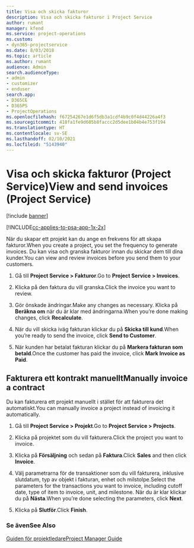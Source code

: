 ```yaml
---
title: Visa och skicka fakturor
description: Visa och skicka fakturor i Project Service
author: rumant
manager: kfend
ms.service: project-operations
ms.custom:
- dyn365-projectservice
ms.date: 8/03/2018
ms.topic: article
ms.author: rumant
audience: Admin
search.audienceType:
- admin
- customizer
- enduser
search.app:
- D365CE
- D365PS
- ProjectOperations
ms.openlocfilehash: f67254267e1d6f5db3a1cdf4b9c0f4d44226a4f3
ms.sourcegitcommit: 418fa1fe9d605b8faccc2d5dee1b04b4e753f194
ms.translationtype: HT
ms.contentlocale: sv-SE
ms.lasthandoff: 02/10/2021
ms.locfileid: "5143940"
---
```

# <a name="view-and-send-invoices-project-service"></a><span data-ttu-id="6a42e-103">Visa och skicka fakturor (Project Service)</span><span class="sxs-lookup"><span data-stu-id="6a42e-103">View and send invoices (Project Service)</span></span>

[!include [banner](../includes/psa-now-project-operations.md)]

[!INCLUDE[cc-applies-to-psa-app-1x-2x](../includes/cc-applies-to-psa-app-1x-2x.md)]

<span data-ttu-id="6a42e-104">När du skapar ett projekt kan du ange en frekvens för att skapa fakturor.</span><span class="sxs-lookup"><span data-stu-id="6a42e-104">When you create a project, you set the frequency to generate invoices.</span></span> <span data-ttu-id="6a42e-105">Du kan visa och granska fakturor innan du skickar dem till dina kunder.</span><span class="sxs-lookup"><span data-stu-id="6a42e-105">You can view and review invoices before you send them to your customers.</span></span>  
  
1.  <span data-ttu-id="6a42e-106">Gå till **Project Service > Fakturor**.</span><span class="sxs-lookup"><span data-stu-id="6a42e-106">Go to **Project Service > Invoices**.</span></span>  
  
2.  <span data-ttu-id="6a42e-107">Klicka på den faktura du vill granska.</span><span class="sxs-lookup"><span data-stu-id="6a42e-107">Click the invoice you want to review.</span></span>  
  
3.  <span data-ttu-id="6a42e-108">Gör önskade ändringar.</span><span class="sxs-lookup"><span data-stu-id="6a42e-108">Make any changes as necessary.</span></span> <span data-ttu-id="6a42e-109">Klicka på **Beräkna om** när du är klar med ändringarna.</span><span class="sxs-lookup"><span data-stu-id="6a42e-109">When you’re done making changes, click **Recalculate**.</span></span>  
  
4.  <span data-ttu-id="6a42e-110">När du vill skicka iväg fakturan klickar du på **Skicka till kund**.</span><span class="sxs-lookup"><span data-stu-id="6a42e-110">When you’re ready to send the invoice, click **Send to Customer**.</span></span>  
  
5.  <span data-ttu-id="6a42e-111">När kunden har betalat fakturan klickar du på **Markera fakturan som betald**.</span><span class="sxs-lookup"><span data-stu-id="6a42e-111">Once the customer has paid the invoice, click **Mark Invoice as Paid**.</span></span>  
  
## <a name="manually-invoice-a-contract"></a><span data-ttu-id="6a42e-112">Fakturera ett kontrakt manuellt</span><span class="sxs-lookup"><span data-stu-id="6a42e-112">Manually invoice a contract</span></span>  
 <span data-ttu-id="6a42e-113">Du kan fakturera ett projekt manuellt i stället för att fakturera det automatiskt.</span><span class="sxs-lookup"><span data-stu-id="6a42e-113">You can manually invoice a project instead of invoicing it automatically.</span></span>  
  
1.  <span data-ttu-id="6a42e-114">Gå till **Project Service > Projekt**.</span><span class="sxs-lookup"><span data-stu-id="6a42e-114">Go to **Project Service > Projects**.</span></span>  
  
2.  <span data-ttu-id="6a42e-115">Klicka på projektet som du vill fakturera.</span><span class="sxs-lookup"><span data-stu-id="6a42e-115">Click the project you want to invoice.</span></span>  
  
3.  <span data-ttu-id="6a42e-116">Klicka på **Försäljning** och sedan på **Faktura**.</span><span class="sxs-lookup"><span data-stu-id="6a42e-116">Click **Sales** and then click **Invoice**.</span></span>  
  
4.  <span data-ttu-id="6a42e-117">Välj parametrarna för de transaktioner som du vill fakturera, inklusive slutdatum, typ av objekt i fakturan, enhet och milstolpe.</span><span class="sxs-lookup"><span data-stu-id="6a42e-117">Select the parameters for the transactions you want to invoice, including cutoff date, type of item to invoice, unit, and milestone.</span></span> <span data-ttu-id="6a42e-118">När du är klar klickar du på **Nästa**.</span><span class="sxs-lookup"><span data-stu-id="6a42e-118">When you’re done selecting the parameters, click **Next**.</span></span>  
  
5.  <span data-ttu-id="6a42e-119">Klicka på **Slutför**.</span><span class="sxs-lookup"><span data-stu-id="6a42e-119">Click **Finish**.</span></span>  
  
### <a name="see-also"></a><span data-ttu-id="6a42e-120">Se även</span><span class="sxs-lookup"><span data-stu-id="6a42e-120">See Also</span></span>  
 [<span data-ttu-id="6a42e-121">Guiden för projektledare</span><span class="sxs-lookup"><span data-stu-id="6a42e-121">Project Manager Guide</span></span>](../psa/project-manager-guide.md)
